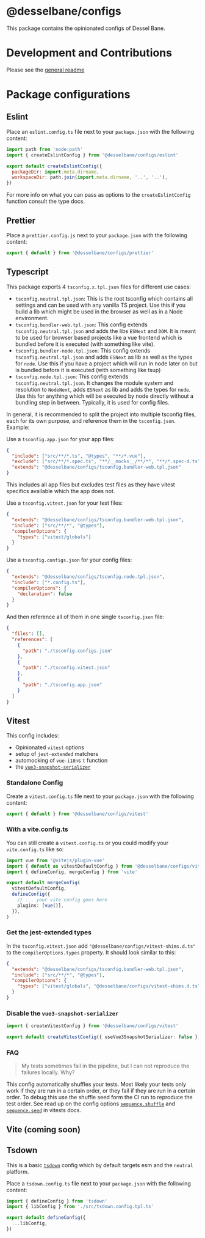 # @desselbane/configs

This package contains the opinionated configs of Dessel Bane.

# Development and Contributions

Please see the [general readme](../../README.md#development-and-contributions)

# Package configurations

## Eslint

Place an `eslint.config.ts` file next to your `package.json` with the following content:

```javascript
import path from 'node:path'
import { createEslintConfig } from '@desselbane/configs/eslint'

export default createEslintConfig({
  packageDir: import.meta.dirname,
  workspaceDir: path.join(import.meta.dirname, '..', '..'),
})
```

For more info on what you can pass as options to the `createEslintConfig` function consult the type docs.

## Prettier

Place a `prettier.config.js` next to your `package.json` with the following content:

```javascript
export { default } from '@desselbane/configs/prettier'
```

## Typescript

This package exports 4 `tsconfig.x.tpl.json` files for different use cases:

- `tsconfig.neutral.tpl.json`: This is the root tsconfig which contains all settings and can be used with any vanilla TS project. Use this if you build a lib which might be used in the browser as well as in a Node environment.
- `tsconfig.bundler-web.tpl.json`: This config extends `tsconfig.neutral.tpl.json` and adds the libs `ESNext` and `DOM`. It is meant to be used for browser based projects like a vue frontend which is bundled before it is executed (with something like vite).
- `tsconfig.bundler-node.tpl.json`: This config extends `tsconfig.neutral.tpl.json` and adds `ESNext` as lib as well as the types for `node`. Use this if you have a project which will run in node later on but is bundled before it is executed (with something like tsup)
- `tsconfig.node.tpl.json`: This config extends `tsconfig.neutral.tpl.json`. It changes the module system and resolution to `NodeNext`, adds `ESNext` as lib and adds the types for `node`. Use this for anything which will be executed by node directly without a bundling step in between. Typically, it is used for config files.

In general, it is recommended to split the project into multiple tsconfig files, each for its own purpose, and reference them in the `tsconfig.json`. Example:

Use a `tsconfig.app.json` for your app files:

```json
{
  "include": ["src/**/*.ts", "@types", "**/*.vue"],
  "exclude": ["src/**/*.spec.ts", "**/__mocks__/**/*", "**/*.spec-d.ts"],
  "extends": "@desselbane/configs/tsconfig.bundler-web.tpl.json"
}
```

This includes all app files but excludes test files as they have vitest specifics available which the app does not.

Use a `tsconfig.vitest.json` for your test files:

```json
{
  "extends": "@desselbane/configs/tsconfig.bundler-web.tpl.json",
  "include": ["src/**/*", "@types"],
  "compilerOptions": {
    "types": ["vitest/globals"]
  }
}
```

Use a `tsconfig.configs.json` for your config files:

```json
{
  "extends": "@desselbane/configs/tsconfig.node.tpl.json",
  "include": ["*.config.ts"],
  "compilerOptions": {
    "declaration": false
  }
}
```

And then reference all of them in one single `tsconfig.json` file:

```json
{
  "files": [],
  "references": [
    {
      "path": "./tsconfig.configs.json"
    },
    {
      "path": "./tsconfig.vitest.json"
    },
    {
      "path": "./tsconfig.app.json"
    }
  ]
}
```

## Vitest

This config includes:

- Opinionated `vitest` options
- setup of `jest-extended` matchers
- automocking of `vue-i18n`s `t` function
- the [`vue3-snapshot-serializer`](https://thejaredwilcurt.com/vue-snapshot-serializer)

### Standalone Config

Create a `vitest.config.ts` file next to your `package.json` with the following content:

```typescript
export { default } from '@desselbane/configs/vitest'
```

### With a vite.config.ts

You can still create a `vitest.config.ts` or you could modify your `vite.config.ts` like so:

```typescript
import vue from '@vitejs/plugin-vue'
import { default as vitestDefaultConfig } from '@desselbane/configs/vitest'
import { defineConfig, mergeConfig } from 'vite'

export default mergeConfig(
  vitestDefaultConfig,
  defineConfig({
    // ... your vite config goes here
    plugins: [vue()],
  }),
)
```

### Get the jest-extended types

In the `tsconfig.vitest.json` add `"@desselbane/configs/vitest-shims.d.ts"` to the `compilerOptions.types` property. It should look similar to this:

```json
{
  "extends": "@desselbane/configs/tsconfig.bundler-web.tpl.json",
  "include": ["src/**/*", "@types"],
  "compilerOptions": {
    "types": ["vitest/globals", "@desselbane/configs/vitest-shims.d.ts"]
  }
}
```

### Disable the `vue3-snapshot-serializer`

```typescript
import { createVitestConfig } from '@desselbane/configs/vitest'

export default createVitestConfig({ useVue3SnapshotSerializer: false })
```

### FAQ

> My tests sometimes fail in the pipeline, but I can not reproduce the failures locally. Why?

This config automatically shuffles your tests. Most likely your tests only work if they are run in a certain order, or they fail if they are run in a certain order. To debug this use the shuffle seed form the CI run to reproduce the test order. See read up on the config options [`sequence.shuffle`](https://vitest.dev/config/#sequence-shuffle) and [`sequence.seed`](https://vitest.dev/config/#sequence-seed) in vitests docs.

## Vite (coming soon)

## Tsdown

This is a basic [`tsdown`](https://tsdown.dev/) config which by default targets esm and the `neutral` platform.

Place a `tsdown.config.ts` file next to your `package.json` with the following content:

```typescript
import { defineConfig } from 'tsdown'
import { libConfig } from './src/tsdown.config.tpl.ts'

export default defineConfig({
  ...libConfig,
})
```
